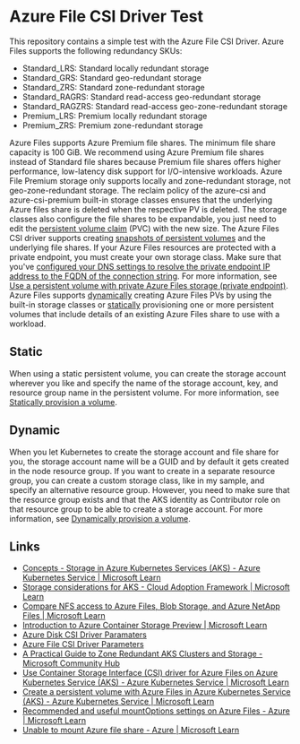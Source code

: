 # Azure File CSI Driver Test

This repository contains a simple test with the Azure File CSI Driver. Azure Files supports the following redundancy SKUs:

- Standard_LRS: Standard  locally redundant storage
- Standard_GRS: Standard  geo-redundant storage
- Standard_ZRS: Standard  zone-redundant storage
- Standard_RAGRS: Standard  read-access geo-redundant storage
- Standard_RAGZRS: Standard  read-access geo-zone-redundant storage
- Premium_LRS: Premium locally  redundant storage
- Premium_ZRS: Premium  zone-redundant storage

Azure Files supports Azure Premium file shares. The minimum file share capacity is 100 GiB. We recommend using Azure Premium file shares instead of Standard file shares because Premium file shares offers higher performance, low-latency disk support for I/O-intensive workloads.
Azure File Premium storage only supports locally and zone-redundant storage, not geo-zone-redundant storage.
The reclaim policy of the azure-csi and azure-csi-premium  built-in storage classes ensures that the underlying Azure files share is deleted when the respective PV is deleted. The storage classes also configure the file shares to be expandable, you just need to edit the [persistent  volume claim](https://learn.microsoft.com/en-us/azure/aks/concepts-storage#persistent-volume-claims) (PVC) with the new size.
The Azure Files CSI driver supports creating [snapshots of  persistent volumes](https://kubernetes-csi.github.io/docs/snapshot-restore-feature.html) and the underlying file shares.
If your Azure Files resources are protected with a private endpoint, you must create your own storage class. Make sure that you've [configured  your DNS settings to resolve the private endpoint IP address to the FQDN  of the connection string](https://learn.microsoft.com/en-us/azure/private-link/private-endpoint-dns#azure-services-dns-zone-configuration). For more information, see [Use a persistent volume with  private Azure Files storage (private endpoint)](https://learn.microsoft.com/en-us/azure/aks/azure-files-csi#use-a-persistent-volume-with-private-azure-files-storage-private-endpoint).
Azure Files supports [dynamically](https://learn.microsoft.com/en-us/azure/aks/azure-files-csi) creating Azure Files PVs by using the built-in storage classes or [statically](https://learn.microsoft.com/en-us/azure/aks/azure-csi-files-storage-provision#statically-provision-a-volume) provisioning one or more persistent volumes that include details of an existing Azure Files share to use with a workload.

## Static

When using a static persistent volume, you can create the storage account wherever you like and specify the name of the storage account, key, and resource group name in the persistent volume. For more information, see [Statically provision a volume](https://learn.microsoft.com/en-us/azure/aks/azure-csi-files-storage-provision#statically-provision-a-volume).

## Dynamic

When you let Kubernetes to create the storage account and file share for you, the storage account name will be a GUID and by default it gets created in the node resource group. If you want to create in a separate resource group, you can create a custom storage class, like in my sample, and specify an alternative resource group. However, you need to make sure that the resource group exists and that the AKS identity as Contributor role on that resource group to be able to create a storage account. For more information, see [Dynamically provision a volume](https://learn.microsoft.com/en-us/azure/aks/azure-csi-files-storage-provision#dynamically-provision-a-volume).

## Links

- [Concepts - Storage in Azure Kubernetes Services (AKS) - Azure Kubernetes Service | Microsoft Learn](https://learn.microsoft.com/en-us/azure/aks/concepts-storage)
- [Storage considerations for AKS - Cloud Adoption Framework | Microsoft Learn](https://learn.microsoft.com/en-us/azure/cloud-adoption-framework/scenarios/app-platform/aks/storage)
- [Compare NFS access to Azure Files, Blob Storage, and Azure NetApp Files | Microsoft Learn](https://learn.microsoft.com/en-us/azure/storage/common/nfs-comparison)
- [Introduction to Azure Container Storage Preview | Microsoft Learn](https://learn.microsoft.com/en-us/azure/storage/container-storage/container-storage-introduction)
- [Azure Disk CSI Driver Paramaters](https://github.com/kubernetes-sigs/azuredisk-csi-driver/blob/master/docs/driver-parameters.md)
- [Azure File CSI Driver Parameters](https://github.com/kubernetes-sigs/azurefile-csi-driver/blob/master/docs/driver-parameters.md)
- [A Practical Guide to Zone Redundant AKS Clusters and Storage - Microsoft Community Hub](https://techcommunity.microsoft.com/t5/fasttrack-for-azure/a-practical-guide-to-zone-redundant-aks-clusters-and-storage/ba-p/4036254)
- [Use Container Storage Interface (CSI) driver for Azure Files on Azure Kubernetes Service (AKS) - Azure Kubernetes Service | Microsoft Learn](https://learn.microsoft.com/en-us/azure/aks/azure-files-csi)
- [Create a persistent volume with Azure Files in Azure Kubernetes Service (AKS) - Azure Kubernetes Service | Microsoft Learn](https://learn.microsoft.com/en-us/azure/aks/azure-csi-files-storage-provision)
- [Recommended and useful mountOptions settings on Azure Files - Azure | Microsoft Learn](https://learn.microsoft.com/en-us/troubleshoot/azure/azure-kubernetes/mountoptions-settings-azure-files)
- [Unable to mount Azure file share - Azure | Microsoft Learn](https://learn.microsoft.com/en-us/troubleshoot/azure/azure-kubernetes/fail-to-mount-azure-file-share)
